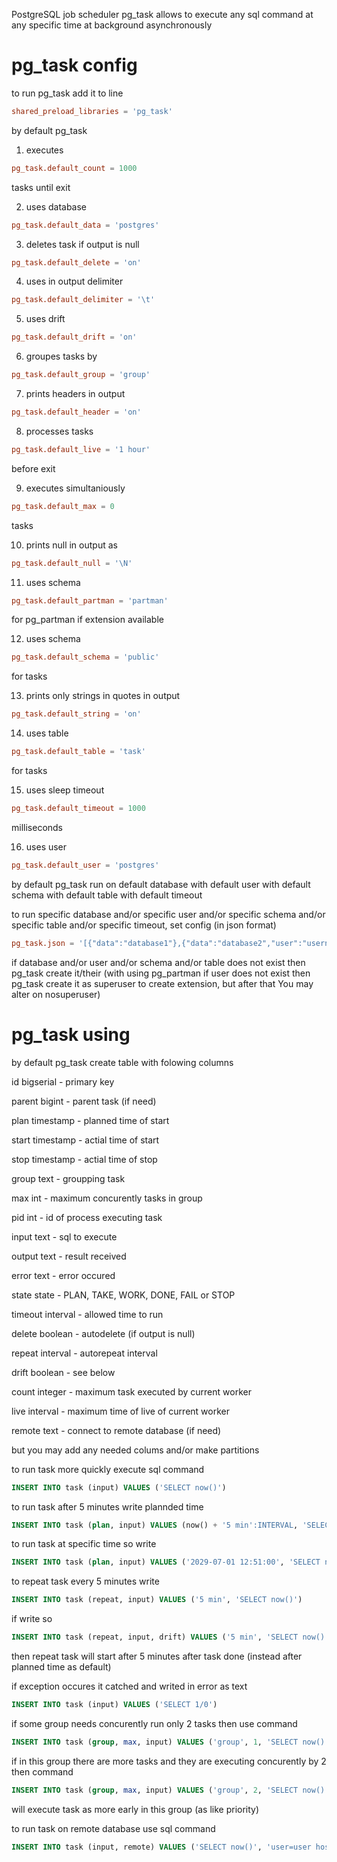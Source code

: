 PostgreSQL job scheduler pg_task allows to execute any sql command at any specific time at background asynchronously 

# pg_task config
to run pg_task add it to line
```conf
shared_preload_libraries = 'pg_task'
```

by default pg_task
1) executes
```conf
pg_task.default_count = 1000
```
tasks until exit

2) uses database
```conf
pg_task.default_data = 'postgres'
```
3) deletes task if output is null
```conf
pg_task.default_delete = 'on'
```
4) uses in output delimiter
```conf
pg_task.default_delimiter = '\t'
```
5) uses drift
```conf
pg_task.default_drift = 'on'
```
6) groupes tasks by
```conf
pg_task.default_group = 'group'
```
7) prints headers in output
```conf
pg_task.default_header = 'on'
```
8) processes tasks
```conf
pg_task.default_live = '1 hour'
```
before exit

9) executes simultaniously
```conf
pg_task.default_max = 0
```
tasks

10) prints null in output as
```conf
pg_task.default_null = '\N'
```
11) uses schema
```conf
pg_task.default_partman = 'partman'
```
for pg_partman if extension available

12) uses schema
```conf
pg_task.default_schema = 'public'
```
for tasks

13) prints only strings in quotes in output
```conf
pg_task.default_string = 'on'
```
14) uses table
```conf
pg_task.default_table = 'task'
```
for tasks

15) uses sleep timeout
```conf
pg_task.default_timeout = 1000
```
milliseconds

16) uses user
```conf
pg_task.default_user = 'postgres'
```

by default pg_task run on default database with default user with default schema with default table with default timeout

to run specific database and/or specific user and/or specific schema and/or specific table and/or specific timeout, set config (in json format)
```conf
pg_task.json = '[{"data":"database1"},{"data":"database2","user":"username2"},{"data":"database3","schema":"schema3"},{"data":"database4","table":"table4"},{"data":"database5","timeout":100}]'
```

if database and/or user and/or schema and/or table does not exist then pg_task create it/their
(with using pg_partman if user does not exist then pg_task create it as superuser to create extension, but after that You may alter on nosuperuser)

# pg_task using

by default pg_task create table with folowing columns

id bigserial - primary key

parent bigint - parent task (if need)

plan timestamp - planned time of start

start timestamp - actial time of start

stop timestamp - actial time of stop

group text - groupping task

max int - maximum concurently tasks in group

pid int - id of process executing task

input text - sql to execute

output text - result received

error text - error occured

state state - PLAN, TAKE, WORK, DONE, FAIL or STOP

timeout interval - allowed time to run

delete boolean - autodelete (if output is null)

repeat interval - autorepeat interval

drift boolean - see below

count integer - maximum task executed by current worker

live interval - maximum time of live of current worker

remote text - connect to remote database (if need)

but you may add any needed colums and/or make partitions

to run task more quickly execute sql command
```sql
INSERT INTO task (input) VALUES ('SELECT now()')
```

to run task after 5 minutes write plannded time
```sql
INSERT INTO task (plan, input) VALUES (now() + '5 min':INTERVAL, 'SELECT now()')
```

to run task at specific time so write
```sql
INSERT INTO task (plan, input) VALUES ('2029-07-01 12:51:00', 'SELECT now()')
```

to repeat task every 5 minutes write
```sql
INSERT INTO task (repeat, input) VALUES ('5 min', 'SELECT now()')
```

if write so
```sql
INSERT INTO task (repeat, input, drift) VALUES ('5 min', 'SELECT now()', false)
```
then repeat task will start after 5 minutes after task done (instead after planned time as default)

if exception occures it catched and writed in error as text
```sql
INSERT INTO task (input) VALUES ('SELECT 1/0')
```

if some group needs concurently run only 2 tasks then use command
```sql
INSERT INTO task (group, max, input) VALUES ('group', 1, 'SELECT now()')
```

if in this group there are more tasks and they are executing concurently by 2 then command
```sql
INSERT INTO task (group, max, input) VALUES ('group', 2, 'SELECT now()')
```
will execute task as more early in this group (as like priority)

to run task on remote database use sql command
```sql
INSERT INTO task (input, remote) VALUES ('SELECT now()', 'user=user host=host')
```
